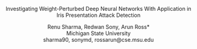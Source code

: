 <p align="center">
Investigating Weight-Perturbed Deep Neural Networks With Application in Iris Presentation Attack Detection
</p>
<p align="center">
  Renu Sharma, Redwan Sony, Arun Ross* <br>
Michigan State University<br>
sharma90, sonymd, rossarun@cse.msu.edu
</p>
